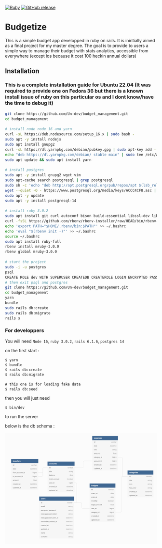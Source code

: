[![Ruby](https://badgen.net/badge/icon/ruby?icon=ruby&label)](https://https://ruby-lang.org/)
[![GitHub release](https://img.shields.io/github/v/release/Un-dev/budget_management.svg)](https://github.com/Un-dev/budget_management/releases/)

# Budgetize

This is a simple budget app developped in ruby on rails. It is inintially aimed as a final project for my master degree. The goal is to provide to users a simple way to manage their budget with stats analytics, accessible from everywhere (except ios because it cost 100 heckin annual dollars)

## Installation

### This is a complete installation guide for Ubuntu 22.04 (It was required to provide one on Fedora 36 but there is a known install issue of ruby on this particular os and I dont know/have the  time to debug it)

```bash
git clone https://github.com/Un-dev/budget_management.git
cd budget_management

# install node node 16 and yarn
curl -sL https://deb.nodesource.com/setup_16.x | sudo bash -
sudo apt -y install nodejs
sudo apt install gnupg2
curl -sL https://dl.yarnpkg.com/debian/pubkey.gpg | sudo apt-key add -
echo "deb https://dl.yarnpkg.com/debian/ stable main" | sudo tee /etc/apt/sources.list.d/yarn.list
sudo apt update && sudo apt install yarn

# install postgres
sudo apt -y install gnupg2 wget vim
sudo apt-cache search postgresql | grep postgresql
sudo sh -c 'echo "deb http://apt.postgresql.org/pub/repos/apt $(lsb_release -cs)-pgdg main" > /etc/apt/sources.list.d/pgdg.list'
wget --quiet -O - https://www.postgresql.org/media/keys/ACCC4CF8.asc | sudo apt-key add -
sudo apt -y update
sudo apt -y install postgresql-14

# install ruby 3.0.2
sudo apt install git curl autoconf bison build-essential libssl-dev libyaml-dev libreadline6-dev zlib1g-dev libncurses5-dev libffi-dev libgdbm6 libgdbm-dev libdb-dev
curl -fsSL https://github.com/rbenv/rbenv-installer/raw/HEAD/bin/rbenv-installer | bash
echo 'export PATH="$HOME/.rbenv/bin:$PATH"' >> ~/.bashrc
echo 'eval "$(rbenv init -)"' >> ~/.bashrc
source ~/.bashrc
sudo apt install ruby-full
rbenv install mruby-3.0.0
rbenv global mruby-3.0.0

# start the project
sudo -i -u postgres
psql
CREATE ROLE dev WITH SUPERUSER CREATEDB CREATEROLE LOGIN ENCRYPTED PASSWORD 'p4ssw0rd';
# then exit psql and postgres
git clone https://github.com/Un-dev/budget_management.git
cd budget_management
yarn
bundle
sudo rails db:create
sudo rails db:migrate
rails s
```

### For developpers

You will need `Node 16`, `ruby 3.0.2`, `rails 6.1.6`, `postgres 14`

on the first start :

```
$ yarn
$ bundle
$ rails db:create
$ rails db:migrate

# this one is for loading fake data
$ rails db:seed
```

then you will just need

```
$ bin/dev
```

to run the server

below is the db schema :

![alt text](https://github.com/Un-dev/budget_management/blob/main/db_schema.png)
